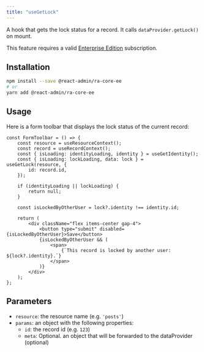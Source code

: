 ```yaml
---
title: "useGetLock"
---
```


A hook that gets the lock status for a record. It calls `dataProvider.getLock()` on mount.

This feature requires a valid [Enterprise Edition](https://marmelab.com/ra-enterprise/) subscription.

## Installation

```bash
npm install --save @react-admin/ra-core-ee
# or
yarn add @react-admin/ra-core-ee
```

## Usage

Here is a form toolbar that displays the lock status of the current record:

```tsx
const FormToolbar = () => {
    const resource = useResourceContext();
    const record = useRecordContext();
    const { isLoading: identityLoading, identity } = useGetIdentity();
    const { isLoading: lockLoading, data: lock } = useGetLock(resource, {
        id: record.id,
    });

    if (identityLoading || lockLoading) {
        return null;
    }

    const isLockedByOtherUser = lock?.identity !== identity.id;

    return (
        <div className="flex items-center gap-4">
            <button type="submit" disabled={isLockedByOtherUser}>Save</button>
            {isLockedByOtherUser && (
                <span>
                    {`This record is locked by another user: ${lock?.identity}.`}
                </span>
            )}
        </div>
    );
};
```

## Parameters

-   `resource`: the resource name (e.g. `'posts'`)
-   `params`: an object with the following properties:
    -   `id`: the record id (e.g. `123`)
    -   `meta`: Optional. an object that will be forwarded to the dataProvider (optional)
